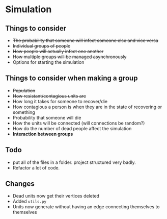 # Simulation

## Things to consider
- ~~The probability that someone will infect someone else and vice versa~~
- ~~Individual groups of people~~
- ~~How people will actually infect one another~~
- ~~How multiple groups will be managed asynchronously~~
- Options for starting the simulation

## Things to consider when making a group
- ~~Population~~
- ~~How resistant/contagious units are~~
- How long it takes for someone to recover/die
- How contagious a person is when they are in the state of recovering or something
- Probability that someone will die
- How the units will be connected (will connections be random?)
- How do the number of dead people affect the simulation
- **Interaction between groups**

## Todo
-  put all of the files in a folder. project structured very badly.
- Refactor a lot of code.
## Changes
- Dead units now get their vertices deleted
- Added `utils.py`
- Units now generate without having an edge connecting themselves to themselves

